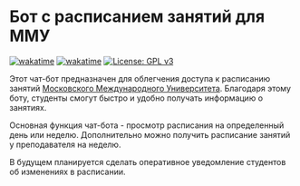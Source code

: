 # Бот с расписанием занятий для ММУ
[![wakatime](https://wakatime.com/badge/github/miuniversity/schedule-tg-bot.svg)](https://wakatime.com/badge/github/miuniversity/schedule-tg-bot)
[![wakatime](https://wakatime.com/badge/user/360e41e0-11a1-4fe9-89ba-ddfb3a19fedb/project/a3b68864-793d-4cf9-a8dd-2f5e12b1a1a4.svg)](https://wakatime.com/badge/user/360e41e0-11a1-4fe9-89ba-ddfb3a19fedb/project/a3b68864-793d-4cf9-a8dd-2f5e12b1a1a4) [![License: GPL v3](https://img.shields.io/badge/License-GPLv3-blue.svg)](https://www.gnu.org/licenses/gpl-3.0)

Этот чат-бот предназначен для облегчения доступа к расписанию занятий [Московского Международного Университета](https://mi.university). Благодаря этому боту, студенты смогут быстро и удобно получать информацию о занятиях.

Основная функция чат-бота - просмотр расписания на определенный день или неделю. Дополнительно можно получить расписание занятий у преподавателя на неделю.

В будущем планируется сделать оперативное уведомление студентов об изменениях в расписании. 
